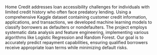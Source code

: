 Home Credit addresses loan accessibility challenges for individuals with limited
credit history who often face predatory lending. Using a comprehensive Kaggle
dataset containing customer credit information, applications, and transactions, we developed machine learning models to classify borrowers as defaulters or nondefaulters.
The project employs systematic data analysis and feature engineering,
implementing various algorithms like Logistic Regression and Random Forest. Our
goal is to accurately predict repayment capabilities, ensuring qualified borrowers
receive appropriate loan terms while minimizing default risks.

